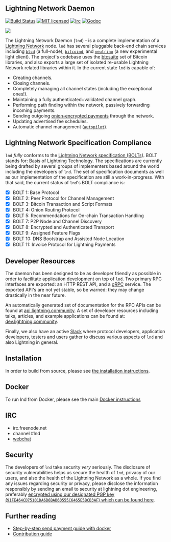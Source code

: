 ## Lightning Network Daemon

[![Build Status](http://img.shields.io/travis/wakiyamap/lnd.svg)](https://travis-ci.org/wakiyamap/lnd) 
[![MIT licensed](https://img.shields.io/badge/license-MIT-blue.svg)](https://github.com/lightningnetwork/lnd/blob/master/LICENSE) 
[![Irc](https://img.shields.io/badge/chat-on%20freenode-brightgreen.svg)](https://webchat.freenode.net/?channels=lnd) 
[![Godoc](https://godoc.org/github.com/lightningnetwork/lnd?status.svg)](https://godoc.org/github.com/lightningnetwork/lnd)

<img src="logo.png">

The Lightning Network Daemon (`lnd`) - is a complete implementation of a
[Lightning Network](https://lightning.network) node.  `lnd` has several pluggable back-end
chain services including [`btcd`](https://github.com/btcsuite/btcd) (a
full-node), [`bitcoind`](https://github.com/bitcoin/bitcoin), and
[`neutrino`](https://github.com/lightninglabs/neutrino) (a new experimental light client). The project's codebase uses the
[btcsuite](https://github.com/btcsuite/) set of Bitcoin libraries, and also
exports a large set of isolated re-usable Lightning Network related libraries
within it.  In the current state `lnd` is capable of:
* Creating channels.
* Closing channels.
* Completely managing all channel states (including the exceptional ones!).
* Maintaining a fully authenticated+validated channel graph.
* Performing path finding within the network, passively forwarding incoming payments.
* Sending outgoing [onion-encrypted payments](https://github.com/lightningnetwork/lightning-onion) 
through the network.
* Updating advertised fee schedules.
* Automatic channel management ([`autopilot`](https://github.com/wakiyamap/lnd/tree/master/autopilot)).

## Lightning Network Specification Compliance
`lnd` _fully_ conforms to the [Lightning Network specification
(BOLTs)](https://github.com/lightningnetwork/lightning-rfc). BOLT stands for:
Basis of Lightning Technology. The specifications are currently being drafted
by several groups of implementers based around the world including the
developers of `lnd`. The set of specification documents as well as our
implementation of the specification are still a work-in-progress. With that
said, the current status of `lnd`'s BOLT compliance is:

  - [X] BOLT 1: Base Protocol
  - [X] BOLT 2: Peer Protocol for Channel Management
  - [X] BOLT 3: Bitcoin Transaction and Script Formats
  - [X] BOLT 4: Onion Routing Protocol
  - [X] BOLT 5: Recommendations for On-chain Transaction Handling
  - [X] BOLT 7: P2P Node and Channel Discovery
  - [X] BOLT 8: Encrypted and Authenticated Transport
  - [X] BOLT 9: Assigned Feature Flags
  - [X] BOLT 10: DNS Bootstrap and Assisted Node Location
  - [X] BOLT 11: Invoice Protocol for Lightning Payments

## Developer Resources

The daemon has been designed to be as developer friendly as possible in order
to facilitate application development on top of `lnd`. Two primary RPC
interfaces are exported: an HTTP REST API, and a [gRPC](https://grpc.io/)
service. The exported API's are not yet stable, so be warned: they may change
drastically in the near future.

An automatically generated set of documentation for the RPC APIs can be found
at [api.lightning.community](https://api.lightning.community). A set of developer
resources including talks, articles, and example applications can be found at:
[dev.lightning.community](https://dev.lightning.community).

Finally, we also have an active
[Slack](https://join.slack.com/t/lightningcommunity/shared_invite/enQtMzQ0OTQyNjE5NjU1LWRiMGNmOTZiNzU0MTVmYzc1ZGFkZTUyNzUwOGJjMjYwNWRkNWQzZWE3MTkwZjdjZGE5ZGNiNGVkMzI2MDU4ZTE) where protocol developers, application developers, testers and users gather to
discuss various aspects of `lnd` and also Lightning in general.

## Installation
  In order to build from source, please see [the installation
  instructions](docs/INSTALL.md).

## Docker
  To run lnd from Docker, please see the main [Docker instructions](docs/DOCKER.md)
  
## IRC
  * irc.freenode.net
  * channel #lnd
  * [webchat](https://webchat.freenode.net/?channels=lnd)

## Security

The developers of `lnd` take security _very_ seriously. The disclosure of
security vulnerabilities helps us secure the health of `lnd`, privacy of our
users, and also the health of the Lightning Network as a whole.  If you find
any issues regarding security or privacy, please disclose the information
responsibly by sending an email to security at lightning dot engineering,
preferably [encrypted using our designated PGP key
(`91FE464CD75101DA6B6BAB60555C6465E5BCB3AF`) which can be found
here](https://pgp.mit.edu/pks/lookup?op=vindex&search=0x555C6465E5BCB3AF).

## Further reading
* [Step-by-step send payment guide with docker](https://github.com/wakiyamap/lnd/tree/master/docker)
* [Contribution guide](https://github.com/wakiyamap/lnd/blob/master/docs/code_contribution_guidelines.md)
